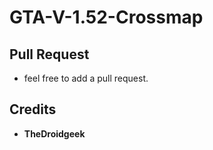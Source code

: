# GTA-V-1.52-Crossmap

## Pull Request

* feel free to add a pull request.

## Credits

* **TheDroidgeek**
